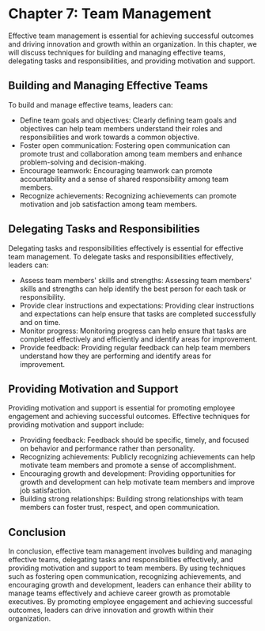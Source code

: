 Chapter 7: Team Management
==========================

Effective team management is essential for achieving successful outcomes and driving innovation and growth within an organization. In this chapter, we will discuss techniques for building and managing effective teams, delegating tasks and responsibilities, and providing motivation and support.

Building and Managing Effective Teams
-------------------------------------

To build and manage effective teams, leaders can:

* Define team goals and objectives: Clearly defining team goals and objectives can help team members understand their roles and responsibilities and work towards a common objective.
* Foster open communication: Fostering open communication can promote trust and collaboration among team members and enhance problem-solving and decision-making.
* Encourage teamwork: Encouraging teamwork can promote accountability and a sense of shared responsibility among team members.
* Recognize achievements: Recognizing achievements can promote motivation and job satisfaction among team members.

Delegating Tasks and Responsibilities
-------------------------------------

Delegating tasks and responsibilities effectively is essential for effective team management. To delegate tasks and responsibilities effectively, leaders can:

* Assess team members' skills and strengths: Assessing team members' skills and strengths can help identify the best person for each task or responsibility.
* Provide clear instructions and expectations: Providing clear instructions and expectations can help ensure that tasks are completed successfully and on time.
* Monitor progress: Monitoring progress can help ensure that tasks are completed effectively and efficiently and identify areas for improvement.
* Provide feedback: Providing regular feedback can help team members understand how they are performing and identify areas for improvement.

Providing Motivation and Support
--------------------------------

Providing motivation and support is essential for promoting employee engagement and achieving successful outcomes. Effective techniques for providing motivation and support include:

* Providing feedback: Feedback should be specific, timely, and focused on behavior and performance rather than personality.
* Recognizing achievements: Publicly recognizing achievements can help motivate team members and promote a sense of accomplishment.
* Encouraging growth and development: Providing opportunities for growth and development can help motivate team members and improve job satisfaction.
* Building strong relationships: Building strong relationships with team members can foster trust, respect, and open communication.

Conclusion
----------

In conclusion, effective team management involves building and managing effective teams, delegating tasks and responsibilities effectively, and providing motivation and support to team members. By using techniques such as fostering open communication, recognizing achievements, and encouraging growth and development, leaders can enhance their ability to manage teams effectively and achieve career growth as promotable executives. By promoting employee engagement and achieving successful outcomes, leaders can drive innovation and growth within their organization.
